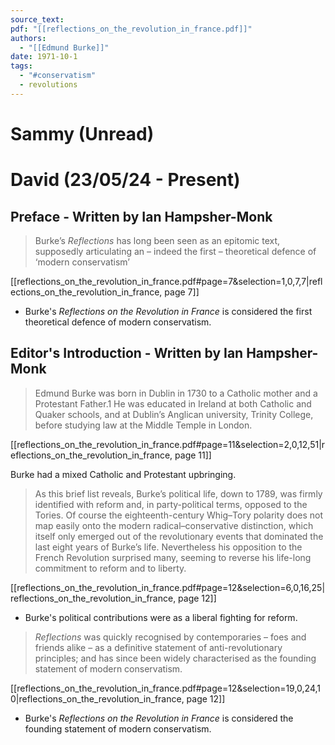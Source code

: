 ```yaml
---
source_text: 
pdf: "[[reflections_on_the_revolution_in_france.pdf]]"
authors:
  - "[[Edmund Burke]]"
date: 1971-10-1
tags:
  - "#conservatism"
  - revolutions
---
```

# Sammy (Unread)
# David (23/05/24 - Present)

## Preface - Written by Ian Hampsher-Monk

> Burke’s *Reflections* has long been seen as an epitomic text, supposedly articulating an 
> – indeed the first – theoretical defence of ‘modern conservatism’

[[reflections_on_the_revolution_in_france.pdf#page=7&selection=1,0,7,7|reflections_on_the_revolution_in_france, page 7]]

- Burke's *Reflections on the Revolution in France* is considered the first theoretical defence of modern conservatism. 

## Editor's Introduction - Written by Ian Hampsher-Monk

> Edmund Burke was born in Dublin in 1730 to a Catholic mother and a Protestant Father.1 He was educated in Ireland at both Catholic and Quaker schools, and at Dublin’s Anglican university, Trinity College, before studying law at the Middle Temple in London.

[[reflections_on_the_revolution_in_france.pdf#page=11&selection=2,0,12,51|reflections_on_the_revolution_in_france, page 11]]

Burke had a mixed Catholic and Protestant upbringing. 

> As this brief list reveals, Burke’s political life, down to 1789, was firmly identified with reform and, in party-political terms, opposed to the Tories. Of course the eighteenth-century Whig–Tory polarity does not map easily onto the modern radical–conservative distinction, which itself only emerged out of the revolutionary events that dominated the last eight years of Burke’s life. Nevertheless his opposition to the French Revolution surprised many, seeming to reverse his life-long commitment to reform and to liberty.

[[reflections_on_the_revolution_in_france.pdf#page=12&selection=6,0,16,25|reflections_on_the_revolution_in_france, page 12]]

- Burke's political contributions were as a liberal fighting for reform. 

> *Reflections* was quickly recognised by contemporaries – foes and friends alike – as a definitive statement of anti-revolutionary principles; and has since been widely characterised as the founding statement of modern conservatism.

[[reflections_on_the_revolution_in_france.pdf#page=12&selection=19,0,24,10|reflections_on_the_revolution_in_france, page 12]]

- Burke's *Reflections on the Revolution in France* is considered the founding statement of modern conservatism. 